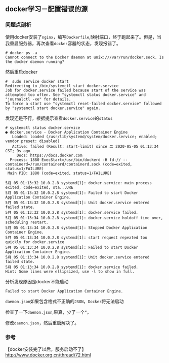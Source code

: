 ## docker学习－配置错误的源


### 问题点剖析

使用docker安装了`nginx`，编写`Dockerfile`,映射端口，终于跑起来了。但是，当我重启服务器，再次查看`docker`容器的状态，发现报错了。

````
# docker ps -a
Cannot connect to the Docker daemon at unix:///var/run/docker.sock. Is the docker daemon running?
````

然后重启docker

````
#  sudo service docker start
Redirecting to /bin/systemctl start docker.service
Job for docker.service failed because start of the service was attempted too often. See "systemctl status docker.service" and "journalctl -xe" for details.
To force a start use "systemctl reset-failed docker.service" followed by "systemctl start docker.service" again.

````

发现还是不行，根据提示查看`docker.service`的`status`

````
# systemctl status docker.service
● docker.service - Docker Application Container Engine
   Loaded: loaded (/usr/lib/systemd/system/docker.service; enabled; vendor preset: disabled)
   Active: failed (Result: start-limit) since 二 2020-05-05 01:13:34 CST; 9s ago
     Docs: https://docs.docker.com
  Process: 1880 ExecStart=/usr/bin/dockerd -H fd:// --containerd=/run/containerd/containerd.sock (code=exited, status=1/FAILURE)
 Main PID: 1880 (code=exited, status=1/FAILURE)

5月 05 01:13:32 10.0.2.8 systemd[1]: docker.service: main process exited, code=exited, sta...URE
5月 05 01:13:32 10.0.2.8 systemd[1]: Failed to start Docker Application Container Engine.
5月 05 01:13:32 10.0.2.8 systemd[1]: Unit docker.service entered failed state.
5月 05 01:13:32 10.0.2.8 systemd[1]: docker.service failed.
5月 05 01:13:34 10.0.2.8 systemd[1]: docker.service holdoff time over, scheduling restart.
5月 05 01:13:34 10.0.2.8 systemd[1]: Stopped Docker Application Container Engine.
5月 05 01:13:34 10.0.2.8 systemd[1]: start request repeated too quickly for docker.service
5月 05 01:13:34 10.0.2.8 systemd[1]: Failed to start Docker Application Container Engine.
5月 05 01:13:34 10.0.2.8 systemd[1]: Unit docker.service entered failed state.
5月 05 01:13:34 10.0.2.8 systemd[1]: docker.service failed.
Hint: Some lines were ellipsized, use -l to show in full.
````

分析发现原因是docker不能启动  

````
Failed to start Docker Application Container Engine.
````

`daemon.json`如果包含格式不正确的`JSON`，`Docker`将无法启动  

检查了一下`daemon.json`,果真，少了一个`“`。  

修改`daemon.json`，然后重启解决了。


### 参考

【docker安装完了以后，服务启动不了】http://www.docker.org.cn/thread/72.html